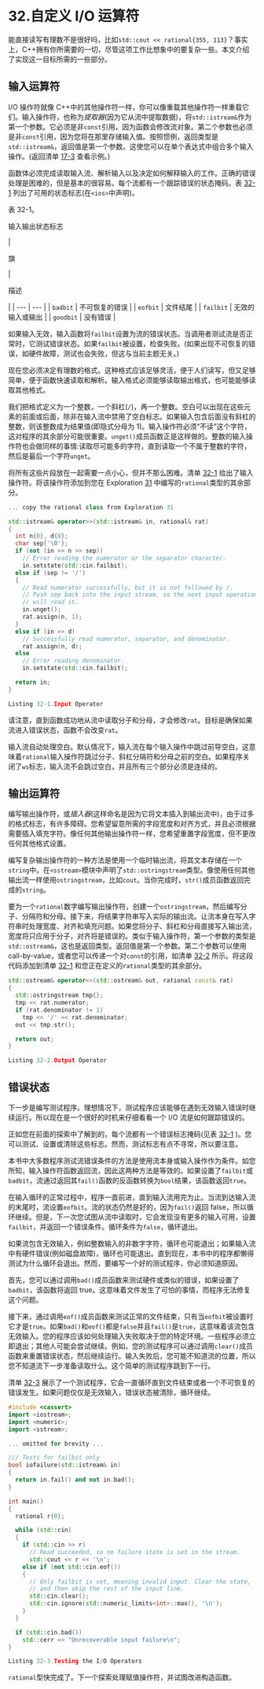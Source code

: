 # 32.自定义 I/O 运算符

能直接读写有理数不是很好吗，比如`std::cout << rational{355, 113}`？事实上，C++拥有你所需要的一切，尽管这项工作比想象中的要复杂一些。本文介绍了实现这一目标所需的一些部分。

## 输入运算符

I/O 操作符就像 C++中的其他操作符一样，你可以像重载其他操作符一样重载它们。输入操作符，也称为*提取器*(因为它从流中提取数据)，将`std::istream&`作为第一个参数。它必须是非`const`引用，因为函数会修改流对象。第二个参数也必须是非`const`引用，因为您将在那里存储输入值。按照惯例，返回类型是`std::istream&`，返回值是第一个参数。这使您可以在单个表达式中组合多个输入操作。(返回清单 [17-3](17.html#PC5) 查看示例。)

函数体必须完成读取输入流、解析输入以及决定如何解释输入的工作。正确的错误处理是困难的，但是基本的很容易。每个流都有一个跟踪错误的状态掩码。表 [32-1](#Tab1) 列出了可用的状态标志(在`<ios>`中声明)。

表 32-1。

输入输出状态标志

<colgroup><col class="tcol1 align-left"> <col class="tcol2 align-left"></colgroup> 
| 

旗

 | 

描述

 |
| --- | --- |
| `badbit` | 不可恢复的错误 |
| `eofbit` | 文件结尾 |
| `failbit` | 无效的输入或输出 |
| `goodbit` | 没有错误 |

如果输入无效，输入函数将`failbit`设置为流的错误状态。当调用者测试流是否正常时，它测试错误状态。如果`failbit`被设置，检查失败。(如果出现不可恢复的错误，如硬件故障，测试也会失败，但这与当前主题无关。)

现在您必须决定有理数的格式。这种格式应该足够灵活，便于人们读写，但又足够简单，便于函数快速读取和解析。输入格式必须能够读取输出格式，也可能能够读取其他格式。

我们把格式定义为一个整数，一个斜杠(`/`)，再一个整数。空白可以出现在这些元素的前面或后面，除非在输入流中禁用了空白标志。如果输入包含后面没有斜杠的整数，则该整数成为结果值(即隐式分母为 1)。输入操作符必须“不读”这个字符，这对程序的其余部分可能很重要。`unget()`成员函数正是这样做的。整数的输入操作符也会做同样的事情:读取尽可能多的字符，直到读取一个不属于整数的字符，然后是最后一个字符`unget`。

将所有这些片段放在一起需要一点小心，但并不那么困难。清单 [32-1](#PC1) 给出了输入操作符。将该操作符添加到您在 Exploration [31](31.html) 中编写的`rational`类型的其余部分。

```cpp
... copy the rational class from Exploration 31

std::istream& operator>>(std::istream& in, rational& rat)
{
  int n{0}, d{0};
  char sep{'\0'};
  if (not (in >> n >> sep))
    // Error reading the numerator or the separator character.
    in.setstate(std::cin.failbit);
  else if (sep != '/')
  {
    // Read numerator successfully, but it is not followed by /.
    // Push sep back into the input stream, so the next input operation
    // will read it.
    in.unget();
    rat.assign(n, 1);
  }
  else if (in >> d)
    // Successfully read numerator, separator, and denominator.
    rat.assign(n, d);
  else
    // Error reading denominator.
    in.setstate(std::cin.failbit);

  return in;
}

Listing 32-1.Input Operator

```

请注意，直到函数成功地从流中读取分子和分母，才会修改`rat`。目标是确保如果流进入错误状态，函数不会改变`rat`。

输入流自动处理空白。默认情况下，输入流在每个输入操作中跳过前导空白，这意味着`rational`输入操作符跳过分子、斜杠分隔符和分母之前的空白。如果程序关闭了`ws`标志，输入流不会跳过空白，并且所有三个部分必须是连续的。

## 输出运算符

编写输出操作符，或*插入器*(这样命名是因为它将文本插入到输出流中)，由于过多的格式标志，有许多障碍。您希望留意所需的字段宽度和对齐方式，并且必须根据需要插入填充字符。像任何其他输出操作符一样，您希望重置字段宽度，但不更改任何其他格式设置。

编写复杂输出操作符的一种方法是使用一个临时输出流，将其文本存储在一个`string`中。在`<sstream>`模块中声明了`std::ostringstream`类型。像使用任何其他输出流一样使用`ostringstream`，比如`cout`。当你完成时，`str()`成员函数返回完成的`string`。

要为一个`rational`数字编写输出操作符，创建一个`ostringstream`，然后编写分子、分隔符和分母。接下来，将结果字符串写入实际的输出流。让流本身在写入字符串时处理宽度、对齐和填充问题。如果您将分子、斜杠和分母直接写入输出流，宽度将只应用于分子，对齐将是错误的。类似于输入操作符，第一个参数的类型是`std::ostream&`，这也是返回类型。返回值是第一个参数。第二个参数可以使用 call-by-value，或者您可以传递一个对`const`的引用，如清单 [32-2](#PC2) 所示。将这段代码添加到清单 [32-1](#PC1) 和您正在定义的`rational`类型的其余部分。

```cpp
std::ostream& operator<<(std::ostream& out, rational const& rat)
{
  std::ostringstream tmp{};
  tmp << rat.numerator;
  if (rat.denominator != 1)
    tmp << '/' << rat.denominator;
  out << tmp.str();

  return out;
}

Listing 32-2.Output Operator

```

## 错误状态

下一步是编写测试程序。理想情况下，测试程序应该能够在遇到无效输入错误时继续运行。所以现在是一个很好的时机来仔细看看一个 I/O 流是如何跟踪错误的。

正如您在前面的探索中了解到的，每个流都有一个错误标志掩码(见表 [32-1](#Tab1) )。您可以测试、设置或清除这些标志。然而，测试标志有点不寻常，所以要注意。

本书中大多数程序测试流错误条件的方法是使用流本身或输入操作作为条件。如您所知，输入操作符函数返回流，因此这两种方法是等效的。如果设置了`failbit`或`badbit`，流通过返回其`fail()`函数的反函数转换为`bool`结果，该函数返回`true`。

在输入循环的正常过程中，程序一直前进，直到输入流用完为止。当流到达输入流的末尾时，流设置`eofbit`。流的状态仍然是好的，因为`fail()`返回 false，所以循环继续。但是，下一次您试图从流中读取时，它会发现没有更多的输入可用，设置`failbit`，并返回一个错误条件。循环条件为`false`，循环退出。

如果流包含无效输入，例如整数输入的非数字字符，循环也可能退出；如果输入流中有硬件错误(例如磁盘故障)，循环也可能退出。直到现在，本书中的程序都懒得测试为什么循环会退出。然而，要编写一个好的测试程序，你必须知道原因。

首先，您可以通过调用`bad()`成员函数来测试硬件或类似的错误，如果设置了`badbit`，该函数将返回 true。这意味着文件发生了可怕的事情，而程序无法修复这个问题。

接下来，通过调用`eof()`成员函数来测试正常的文件结束，只有当`eofbit`被设置时它才是`true`。如果`bad()`和`eof()`都是`false`并且`fail()`是`true`，这意味着该流包含无效输入。您的程序应该如何处理输入失败取决于您的特定环境。一些程序必须立即退出；其他人可能会尝试继续。例如，您的测试程序可以通过调用`clear()`成员函数来重置错误状态，然后继续运行。输入失败后，您可能不知道流的位置，所以您不知道流下一步准备读取什么。这个简单的测试程序跳到下一行。

清单 [32-3](#PC3) 展示了一个测试程序，它会一直循环直到文件结束或者一个不可恢复的错误发生。如果问题仅仅是无效输入，错误状态被清除，循环继续。

```cpp
#include <cassert>
import <iostream>;
import <numeric>;
import <sstream>;

... omitted for brevity ...

/// Tests for failbit only
bool iofailure(std::istream& in)
{
  return in.fail() and not in.bad();
}

int main()
{
  rational r{0};

  while (std::cin)
  {
    if (std::cin >> r)
      // Read succeeded, so no failure state is set in the stream.
      std::cout << r << '\n';
    else if (not std::cin.eof())
    {
      // Only failbit is set, meaning invalid input. Clear the state,
      // and then skip the rest of the input line.
      std::cin.clear();
      std::cin.ignore(std::numeric_limits<int>::max(), '\n');
    }
  }

  if (std::cin.bad())
    std::cerr << "Unrecoverable input failure\n";
}

Listing 32-3.Testing the I/O Operators

```

`rational`型快完成了。下一个探索处理赋值操作符，并试图改进构造函数。